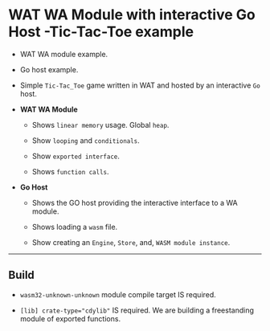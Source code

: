 # WAT WA Module with interactive Go Host -Tic-Tac-Toe example

* WAT WA module example.

* Go host example.

* Simple `Tic-Tac_Toe` game written in WAT and hosted by an interactive `Go` host. 

* __WAT WA Module__

    * Shows `linear memory` usage. Global `heap`.

    * Show `looping` and `conditionals`.

    * Show `exported interface`. 

    * Shows `function calls`.

* __Go Host__

    * Shows the GO host providing the interactive interface to a WA module.

    * Shows loading a `wasm` file.

    * Show creating an `Engine`, `Store`, and, `WASM module instance`.

---

## Build 

* `wasm32-unknown-unknown` module compile target IS required.

* `[lib] crate-type="cdylib"` IS required. We are building a freestanding module of exported functions.
